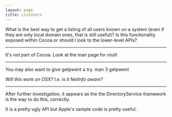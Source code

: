 ```yaml
---
layout: page
title: ListUsers
---
```


What is the best way to get a listing of all users known on a system (even if they are only local domain ones, that is still useful)?  Is this functionality exposed within Cocoa or should I look to the lower-level APIs?

----

It's not part of Cocoa. Look at the man page for     niutil

----

You may also want to give     getpwent a try.     man 3 getpwent

*Will this work on OSX? I.e. is it NetInfo aware?*

----

After further investigation, it appears as the the DirectoryService framework is the way to do this, correctly.

It is a pretty ugly API but Apple's sample code is pretty useful.

